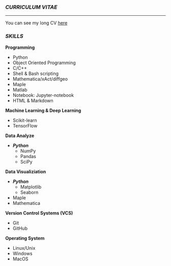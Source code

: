 ### _CURRICULUM VITAE_
***
You can see my long CV [here]()

### _SKILLS_

**Programming** 
- Python
- Object Oriented Programming
- C/C++
- Shell & Bash scripting
- Mathematica/xAct/diffgeo
- Maple
- Matlab
- Notebook: Jupyter-notebook
- HTML & Markdown 


**Machine Learning & Deep Learning**  
- Scikit-learn
- TensorFlow


**Data Analyze**  
- ***Python***
  - NumPy
  - Pandas
  - SciPy


**Data Visualiziation**  
- ***Python***  
  - Matplotlib
  - Seaborn
- Maple
- Mathematica


**Version Control Systems (VCS)**  
- Git
- GitHub


**Operating System**  
- Linux/Unix
- Windows
- MacOS
